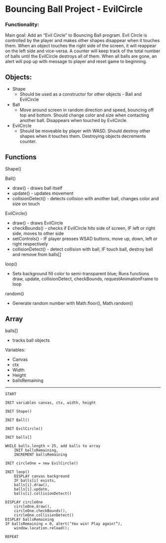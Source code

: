 # Bouncing Ball Project - EvilCircle

### Functionality:

Main goal: Add an “Evil Circle” to Bouncing Ball program. Evil Circle is controlled by the player and makes other shapes disappear when it touches them. When an object touches the right side of the screen, it will reappear on the left side and vice-versa. A counter will keep track of the total number of balls until the EvilCircle destroys all of them. When all balls are gone, an alert will pop up with message to player and reset game to beginning.


## Objects:
* Shape
    * Should be used as a constructor for other objects - Ball and EvilCircle
* Ball
    * Move around screen in random direction and speed, bouncing off top and bottom. Should change color and size when contacting another ball. Disappears when touched by EvilCircle.
* EvilCircle
    * Should be moveable by player with WASD. Should destroy other shapes when it touches them. Destroying objects decrements counter.


## Functions

Shape()
    
Ball()
* draw() - draws ball itself
* update() - updates movement
* collisionDetect() - detects collision with another ball, changes color and size on touch

EvilCircle()
* draw() - draws EvilCircle
* checkBounds() - checks if EvilCircle hits side of screen, IF left or right side, moves to other side
* setControls() - IF player presses WSAD buttons, move up, down, left or right respectively
* collisionDetect() - detect collision with ball, IF touch ball, destroy ball and remove from balls[]

loop()
* Sets background fill color to semi-transparent blue; Runs functions draw, update, collisionDetect, checkBounds, requestAnimationFrame to loop

random()
* Generate random number with Math.floor(), Math.random()

## Array

balls[]
* tracks ball objects

Variables:
* Canvas
* ctx
* Width
* Height
* ballsRemaining


---

    START

    INIT variables canvas, ctx, width, height

    INIT Shape()

    INIT Ball()
	
    INIT EvilCircle()

    INIT balls[]

    WHILE balls.length < 25, add balls to array
        INIT ballsRemaining,
        INCREMENT ballsRemaining

    INIT circleOne = new EvilCircle()

    INIT loop()
        DISPLAY canvas background
        IF balls[i] exists,
        balls[i].draw(), 
        balls[i].update,
        balls[i].collisionDetect()

    DISPLAY circleOne
        circleOne.draw(),
        circleOne.checkBounds(),
        circleOne.collisionDetect()
    DISPLAY ballsRemaining
    IF ballsRemaining = 0, alert(‘You win! Play again!”),
        window.location.reload();

    REPEAT

